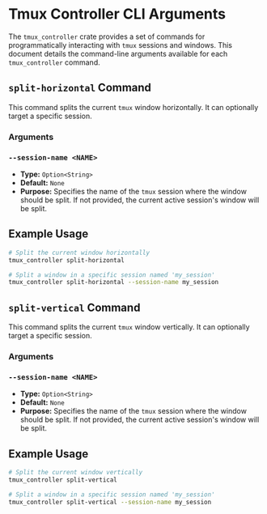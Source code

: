 # Tmux Controller CLI Arguments

The `tmux_controller` crate provides a set of commands for programmatically interacting with `tmux` sessions and windows. This document details the command-line arguments available for each `tmux_controller` command.

## `split-horizontal` Command

This command splits the current `tmux` window horizontally. It can optionally target a specific session.

### Arguments

### `--session-name <NAME>`
*   **Type:** `Option<String>`
*   **Default:** `None`
*   **Purpose:** Specifies the name of the `tmux` session where the window should be split. If not provided, the current active session's window will be split.

## Example Usage

```bash
# Split the current window horizontally
tmux_controller split-horizontal

# Split a window in a specific session named 'my_session'
tmux_controller split-horizontal --session-name my_session
```

## `split-vertical` Command

This command splits the current `tmux` window vertically. It can optionally target a specific session.

### Arguments

### `--session-name <NAME>`
*   **Type:** `Option<String>`
*   **Default:** `None`
*   **Purpose:** Specifies the name of the `tmux` session where the window should be split. If not provided, the current active session's window will be split.

## Example Usage

```bash
# Split the current window vertically
tmux_controller split-vertical

# Split a window in a specific session named 'my_session'
tmux_controller split-vertical --session-name my_session
```